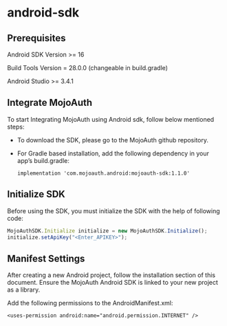 # android-sdk

## Prerequisites
Android SDK Version >= 16

Build Tools Version = 28.0.0 (changeable in build.gradle)

Android Studio >= 3.4.1

## Integrate MojoAuth
To start Integrating MojoAuth using Android sdk, follow below mentioned steps:

- To download the SDK, please go to the MojoAuth github repository.

- For Gradle based installation, add the following dependency in your app’s build.gradle:

  ```implementation 'com.mojoauth.android:mojoauth-sdk:1.1.0'```

## Initialize SDK
Before using the SDK, you must initialize the SDK with the help of following code:

```js
MojoAuthSDK.Initialize initialize = new MojoAuthSDK.Initialize();
initialize.setApiKey("<Enter_APIKEY>");
```

## Manifest Settings
After creating a new Android project, follow the installation section of this document. Ensure the MojoAuth Android SDK is linked to your new project as a library.

Add the following permissions to the AndroidManifest.xml:

```<uses-permission android:name="android.permission.INTERNET" />```

